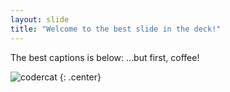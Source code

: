 ```yaml
---
layout: slide
title: "Welcome to the best slide in the deck!"
---
```

The best captions is below:
...but first, coffee!

![codercat](https://octodex.github.com/images/codercat.jpg)
{: .center}
